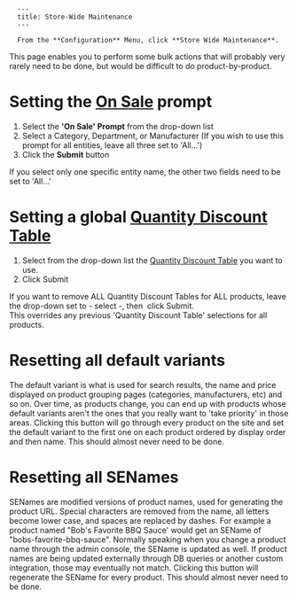 
      ---
      title: Store-Wide Maintenance
      ---

      From the **Configuration** Menu, click **Store Wide Maintenance**.  
  
This page enables you to perform some bulk actions that will probably very rarely need to be done, but would be difficult to do product-by-product. 

Setting the [On Sale](default.aspx?pageid=sales_prompts) prompt
===============================================================

1.  Select the **'On Sale' Prompt** from the drop-down list
2.  Select a Category, Department, or Manufacturer (If you wish to use this prompt for all entities, leave all three set to 'All...')
3.  Click the **Submit** button

If you select only one specific entity name, the other two fields need to be set to 'All...'

Setting a global [](http://manual.aspdotnetstorefront.com/p-390-quantity-discounts.aspx)[Quantity Discount Table](default.aspx?pageid=quantity_discounts)
=========================================================================================================================================================

1.  Select from the drop-down list the [](http://manual.aspdotnetstorefront.com/p-390-quantity-discounts.aspx)[Quantity Discount Table](default.aspx?pageid=quantity_discounts) you want to use.
2.  Click Submit

If you want to remove ALL Quantity Discount Tables for ALL products, leave the drop-down set to - select -, then  click Submit.  
This overrides any previous 'Quantity Discount Table' selections for all products.

Resetting all default variants
==============================

The default variant is what is used for search results, the name and price displayed on product grouping pages (categories, manufacturers, etc) and so on. Over time, as products change, you can end up with products whose default variants aren't the ones that you really want to 'take priority' in those areas. Clicking this button will go through every product on the site and set the default variant to the first one on each product ordered by display order and then name. This should almost never need to be done.

Resetting all SENames
=====================

SENames are modified versions of product names, used for generating the product URL. Special characters are removed from the name, all letters become lower case, and spaces are replaced by dashes. For example a product named "Bob's Favorite BBQ Sauce' would get an SEName of "bobs-favorite-bbq-sauce". Normally speaking when you change a product name through the admin console, the SEName is updated as well. If product names are being updated externally through DB queries or another custom integration, those may eventually not match. Clicking this button will regenerate the SEName for every product. This should almost never need to be done.
      